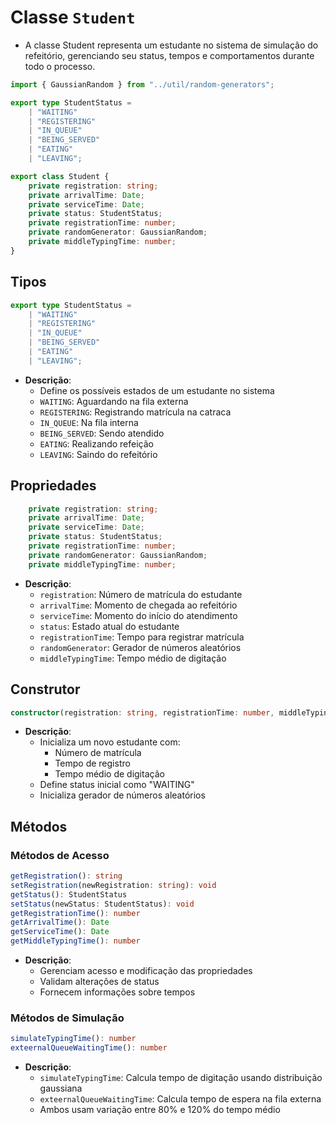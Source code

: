 # Classe `Student`
- A classe Student representa um estudante no sistema de simulação do refeitório, gerenciando seu status, tempos e comportamentos durante todo o processo.

```typescript
import { GaussianRandom } from "../util/random-generators";

export type StudentStatus = 
    | "WAITING" 
    | "REGISTERING" 
    | "IN_QUEUE" 
    | "BEING_SERVED" 
    | "EATING" 
    | "LEAVING";

export class Student {
    private registration: string;
    private arrivalTime: Date;
    private serviceTime: Date;
    private status: StudentStatus;
    private registrationTime: number;
    private randomGenerator: GaussianRandom;
    private middleTypingTime: number;
}
```

## Tipos
```typescript
export type StudentStatus = 
    | "WAITING" 
    | "REGISTERING" 
    | "IN_QUEUE" 
    | "BEING_SERVED" 
    | "EATING" 
    | "LEAVING";
```
- **Descrição**:
    - Define os possíveis estados de um estudante no sistema
    - `WAITING`: Aguardando na fila externa
    - `REGISTERING`: Registrando matrícula na catraca
    - `IN_QUEUE`: Na fila interna
    - `BEING_SERVED`: Sendo atendido
    - `EATING`: Realizando refeição
    - `LEAVING`: Saindo do refeitório

## Propriedades
```typescript
    private registration: string;
    private arrivalTime: Date;
    private serviceTime: Date;
    private status: StudentStatus;
    private registrationTime: number;
    private randomGenerator: GaussianRandom;
    private middleTypingTime: number;
```
- **Descrição**:
    - `registration`: Número de matrícula do estudante
    - `arrivalTime`: Momento de chegada ao refeitório
    - `serviceTime`: Momento do início do atendimento
    - `status`: Estado atual do estudante
    - `registrationTime`: Tempo para registrar matrícula
    - `randomGenerator`: Gerador de números aleatórios
    - `middleTypingTime`: Tempo médio de digitação

## Construtor
```typescript
constructor(registration: string, registrationTime: number, middleTypingTime: number)
```
- **Descrição**:
    - Inicializa um novo estudante com:
        - Número de matrícula
        - Tempo de registro
        - Tempo médio de digitação
    - Define status inicial como "WAITING"
    - Inicializa gerador de números aleatórios

## Métodos

### Métodos de Acesso
```typescript
getRegistration(): string
setRegistration(newRegistration: string): void
getStatus(): StudentStatus
setStatus(newStatus: StudentStatus): void
getRegistrationTime(): number
getArrivalTime(): Date
getServiceTime(): Date
getMiddleTypingTime(): number
```
- **Descrição**:
    - Gerenciam acesso e modificação das propriedades
    - Validam alterações de status
    - Fornecem informações sobre tempos

### Métodos de Simulação
```typescript
simulateTypingTime(): number
exteernalQueueWaitingTime(): number
```
- **Descrição**:
    - `simulateTypingTime`: Calcula tempo de digitação usando distribuição gaussiana
    - `exteernalQueueWaitingTime`: Calcula tempo de espera na fila externa
    - Ambos usam variação entre 80% e 120% do tempo médio
